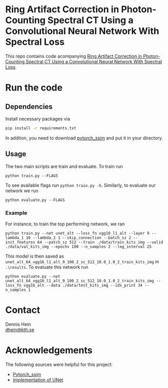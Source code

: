 # Ring Artifact Correction in Photon-Counting Spectral CT Using a Convolutional Neural Network With Spectral Loss

This repo contains code acompanying [Ring Artifact Correction in Photon-Counting Spectral CT Using a Convolutional Neural Network With Spectral Loss](https//addarxiv.com).

# Run the code
## Dependencies 
Install necessary packages via 
```sh
pip install -r requirements.txt
```
In addtion, you need to download [pytorch_ssim](https://github.com/Po-Hsun-Su/pytorch-ssim) and put it in your directory. 

## Usage
The two main scripts are train and evaluate. To train run 
```
python train.py --FLAGS 
```
To see available flags run `python train.py -h`. Similarly, to evaluate our network we run 
```
python evaluate.py --FLAGS 
```

### Example
For instance, to train the top performing network, we ran  
```
python train.py --net unet_alt --loss_fn vgg16_l1_alt --layer 9 --lambda_1 10 --lambda_2 1 --skip_connection --batch_sz 2 --init_features 64 --patch_sz 512 --train ./data/train_kits_img --valid ./data/val_kits_img --epochs 100 --n_samples 2 --log_interval 25
```
This model is then saved as `unet_alt_64_vgg16_l1_alt_9_100_2_sc_512_10.0_1.0_2_train_kits_img` in `.\results`. To evaluate this network run 
```
python evaluate.py --net unet_alt_64_vgg16_l1_alt_9_100_2_sc_512_10.0_1.0_2_train_kits_img --loss_fn vgg16_alt --data ./data/test_kits_img --idx_print 34 --n_samples 1
```

# Contact 
Dennis Hein <br />
dhein@kth.se

# Acknowledgements 
The following sources were helpful for this project:
* [Pytorch_ssim](https://github.com/Po-Hsun-Su/pytorch-ssim)
* [Implementation of UNet](https://nbviewer.org/github/amanchadha/coursera-gan-specialization/blob/main/C3%20-%20Apply%20Generative%20Adversarial%20Network%20(GAN)/Week%202/C3W2A_Assignment.ipynb)
